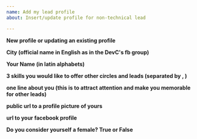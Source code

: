 ```yaml
---
name: Add my lead profile
about: Insert/update profile for non-technical lead

---
```


**New profile or updating an existing profile**


**City (official name in English as in the DevC's fb group)**


**Your Name (in latin alphabets)**


**3 skills you would like to offer other circles and leads (separated by , )**


**one line about you (this is to attract attention and make you memorable for other leads)**


**public url to a profile picture of yours**


**url to your facebook profile**


**Do you consider yourself a female? True or False**